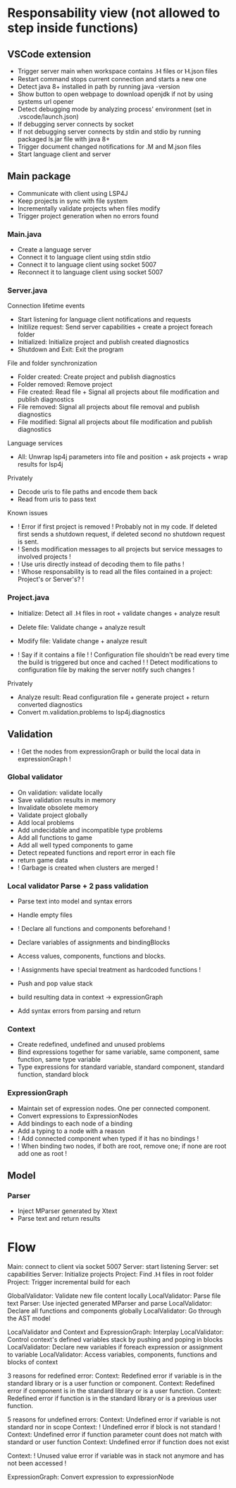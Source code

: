 # Responsability view (not allowed to step inside functions)

## VSCode extension

- Trigger server main when workspace contains .Ⲙ files or Ⲙ.json files
- Restart command stops current connection and starts a new one
- Detect java 8+ installed in path by running java -version
- Show button to open webpage to download openjdk if not by using systems url opener
- Detect debugging mode by analyzing process' environment (set in .vscode/launch.json)
- If debugging server connects by socket
- If not debugging server connects by stdin and stdio by running packaged ls.jar file with java 8+
- Trigger document changed notifications for .M and M.json files
- Start language client and server

## Main package

- Communicate with client using LSP4J
- Keep projects in sync with file system
- Incrementally validate projects when files modify
- Trigger project generation when no errors found

### Main.java

- Create a language server
- Connect it to language client using stdin stdio
- Connect it to language client using socket 5007
- Reconnect it to language client using socket 5007

### Server.java

Connection lifetime events

- Start listening for language client notifications and requests
- Initilize request: Send server capabilities + create a project foreach folder
- Initialized: Initialize project and publish created diagnostics
- Shutdown and Exit: Exit the program

File and folder synchronization

- Folder created: Create project and publish diagnostics
- Folder removed: Remove project
- File created: Read file + Signal all projects about file modification and publish diagnostics
- File removed: Signal all projects about file removal and publish diagnostics
- File modified: Signal all projects about file modification and publish diagnostics

Language services

- All: Unwrap lsp4j parameters into file and position + ask projects + wrap results for lsp4j

Privately

- Decode uris to file paths and encode them back
- Read from uris to pass text

Known issues

- ! Error if first project is removed ! Probably not in my code. If deleted first sends a shutdown request, if deleted second no shutdown request is sent.
- ! Sends modification messages to all projects but service messages to involved projects !
- ! Use uris directly instead of decoding them to file paths !
- ! Whose responsability is to read all the files contained in a project: Project's or Server's? !

### Project.java

- Initialize: Detect all .Ⲙ files in root + validate changes + analyze result
- Delete file: Validate change + analyze result
- Modify file: Validate change + analyze result

- ! Say if it contains a file !
! Configuration file shouldn't be read every time the build is triggered but once and cached !
! Detect modifications to configuration file by making the server notify such changes !

Privately

- Analyze result: Read configuration file + generate project + return converted diagnostics
- Convert m.validation.problems to lsp4j.diagnostics

## Validation

- ! Get the nodes from expressionGraph or build the local data in expressionGraph !

### Global validator

- On validation: validate locally
- Save validation results in memory
- Invalidate obsolete memory
- Validate project globally
- Add local problems
- Add undecidable and incompatible type problems
- Add all functions to game
- Add all well typed components to game
- Detect repeated functions and report error in each file
- return game data
- ! Garbage is created when clusters are merged !

### Local validator Parse + 2 pass validation

- Parse text into model and syntax errors
- Handle empty files
- ! Declare all functions and components beforehand !
- Declare variables of assignments and bindingBlocks
- Access values, components, functions and blocks.
- ! Assignments have special treatment as hardcoded functions !
- Push and pop value stack

- build resulting data in context -> expressionGraph
- Add syntax errors from parsing and return

### Context

- Create redefined, undefined and unused problems
- Bind expressions together for same variable, same component, same function, same type variable
- Type expressions for standard variable, standard component, standard function, standard block

### ExpressionGraph

- Maintain set of expression nodes. One per connected component.
- Convert expressions to ExpressionNodes
- Add bindings to each node of a binding
- Add a typing to a node with a reason
- ! Add connected component when typed if it has no bindings !
- ! When binding two nodes, if both are root, remove one; if none are root add one as root !

## Model

### Parser

- Inject MParser generated by Xtext
- Parse text and return results

# Flow

Main: connect to client via socket 5007
Server: start listening
Server: set capabilities
Server: Initialize projects
Project: Find .Ⲙ files in root folder
Project: Trigger incremental build for each

GlobalValidator: Validate new file content locally
LocalValidator: Parse file text
Parser: Use injected generated MParser and parse
LocalValidator: Declare all functions and components globally
LocalValidator: Go through the AST model

LocalValidator and Context and ExpressionGraph: Interplay
LocalValidator: Control context's defined variables stack by pushing and poping in blocks
LocalValidator: Declare new variables if foreach expression or assignment to variable
LocalValidator: Access variables, components, functions and blocks of context

3 reasons for redefined error:
Context: Redefined error if variable is in the standard library or is a user function or component.
Context: Redefined error if component is in the standard library or is a user function.
Context: Redefined error if function is in the standard library or is a previous user function.

5 reasons for undefined errors:
Context: Undefined error if variable is not standard nor in scope
Context: ! Undefined error if block is not standard !
Context: Undefined error if function parameter count does not match with standard or user function
Context: Undefined error if function does not exist

Context: ! Unused value error if variable was in stack not anymore and has not been accessed !

ExpressionGraph: Convert expression to expressionNode
